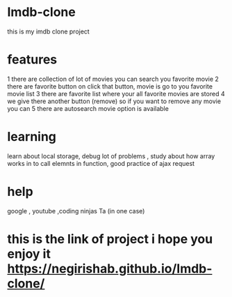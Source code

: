 # Imdb-clone
this is my imdb clone project
# features
1 there are collection of lot of movies you can search you favorite movie
2 there are favorite button on click  that button, movie is go to you favorite movie list
3 there are favorite list where your all favorite movies are stored
4 we give there another button (remove) so if you want to remove any movie you can
5 there are autosearch movie option is available


# learning
learn about local storage, debug lot of problems , study about how array works in to call elemnts in function, good practice of ajax request 
 # help 
 google , youtube ,coding ninjas Ta (in one case) 
  # this is the link of project i hope you enjoy it https://negirishab.github.io/Imdb-clone/
